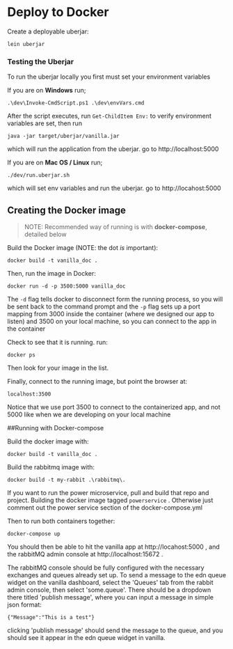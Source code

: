 # Deploy to Docker

Create a deployable uberjar:

    lein uberjar 

### Testing the Uberjar

To run the uberjar locally you first must set your environment variables

If you are on **Windows** run;

    .\dev\Invoke-CmdScript.ps1 .\dev\envVars.cmd

After the script executes, run `Get-ChildItem Env:` to verify environment variables are set, then run

    java -jar target/uberjar/vanilla.jar

which will run the application from the uberjar. go to http://localhost:5000

If you are on **Mac OS / Linux** run;

    ./dev/run.uberjar.sh
    
which will set env variables and run the uberjar.  go to http://locahost:5000

## Creating the Docker image
>NOTE: Recommended way of running is with **docker-compose**, detailed below

Build the Docker image (NOTE: the dot _is_ important):

    docker build -t vanilla_doc .

Then, run the image in Docker:

    docker run -d -p 3500:5000 vanilla_doc 

The `-d` flag tells docker to disconnect form the running 
process, so you will be sent back to the command prompt and
the `-p` flag sets up a port mapping from 3000 inside the 
container (where we designed our app to listen) and 3500 on 
your local machine, so you can connect to the app in the 
container

Check to see that it is running. run:

    docker ps 

Then look for your image in the list.

Finally, connect to the running image, but point the browser at:

    localhost:3500 
    
Notice that we use port 3500 to connect to the containerized app, 
and not 5000 like when we are developing on your local machine

##Running with Docker-compose

Build the docker image with:

    docker build -t vanilla_doc .

Build the rabbitmq image with:

    docker build -t my-rabbit .\rabbitmq\.
    
If you want to run the power microservice, pull and build that repo and project.
Building the docker image tagged `powerservice` .  Otherwise just comment
out the power service section of the docker-compose.yml
    
Then to run both containers together:

    docker-compose up
    
You should then be able to hit the vanilla app at http://locahost:5000 , 
and the rabbitMQ admin console at http://localhost:15672 .

The rabbitMQ console should be fully configured with the necessary exchanges and queues already set up.
To send a message to the edn queue widget on the vanilla dashboard, select the 'Queues' tab from the
rabbit admin console, then select 'some.queue'.  There should be a dropdown there titled 'publish message',
where you can input a message in simple json format:

    {"Message":"This is a test"}
    
clicking 'publish message' should send the message to the queue, and you should see it appear in the edn queue widget in vanilla.
